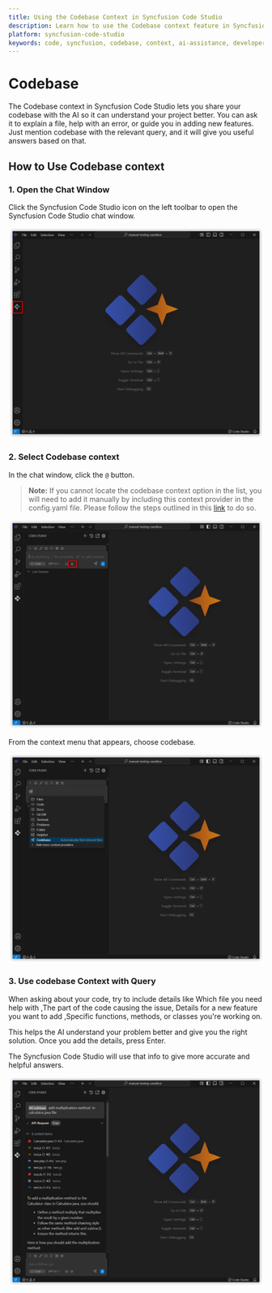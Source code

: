 ```yaml
---
title: Using the Codebase Context in Syncfusion Code Studio
description: Learn how to use the Codebase context feature in Syncfusion Code Studio to get AI assistance tailored to your project codebase.
platform: syncfusion-code-studio
keywords: code, syncfusion, codebase, context, ai-assistance, developer-tools, feature-help, bug-fix
---
```


# Codebase

The Codebase context in Syncfusion Code Studio lets you share your codebase with the AI so it can understand your project better. You can ask it to explain a file, help with an error, or guide you in adding new features. Just mention codebase with the relevant query, and it will give you useful answers based on that.



## How to Use Codebase context

### 1. Open the Chat Window

Click the Syncfusion Code Studio icon on the left toolbar to open the Syncfusion Code Studio chat window.

<img src="../feature-images/open_chat.png" alt="open chat"  />


### 2. Select Codebase context

In the chat window, click the `@` button.

> **Note:** If you cannot locate the codebase context option in the list, you will need to add it manually by including this context provider in the config.yaml file. Please follow the steps outlined in this [link](/code-studio/features/context-providers/add-more-contextproviders/How-to-configure-more-contextproviders) to do so.

<img src="../feature-images/click-context.png" alt="Click context menu"  />

From the context menu that appears, choose codebase.


<img src="../feature-images/codebase-opencontext.png" alt="open context" />



### 3. Use codebase Context with Query

When asking about your code, try to include details like Which file you need help with ,The part of the code causing the issue, Details for a new feature you want to add ,Specific functions, methods, or classes you're working on. 

This helps the AI understand your problem better and give you the right solution. Once you add the details, press Enter.

The Syncfusion Code Studio will use that info to give more accurate and helpful answers.

<img src="../feature-images/codebase-output.png" alt="Codebase response" />
